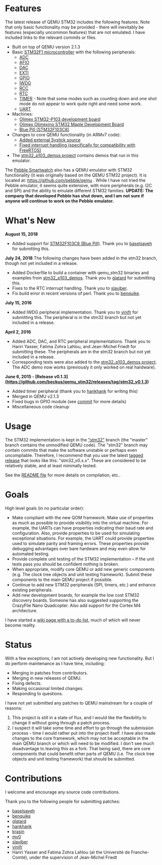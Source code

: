 # Features

The latest release of QEMU STM32 includes the following features.  Note that only basic functionality may be provided - there will inevitably be features (especially uncommon features) that are not emulated.  I have included links to the relevant commits or files.
* Built on top of QEMU version 2.1.3
* Basic [STM32F1 microcontroller](https://github.com/beckus/qemu_stm32/blob/stm32/hw/arm/stm32.c) with the following peripherals:
  * [ADC](https://github.com/beckus/qemu_stm32/blob/stm32/hw/arm/stm32_adc.c)
  * [AFIO](https://github.com/beckus/qemu_stm32/blob/stm32/hw/gpio/stm32_afio.c)
  * [DAC](https://github.com/beckus/qemu_stm32/blob/stm32/hw/arm/stm32_dac.c)
  * [EXTI](https://github.com/beckus/qemu_stm32/blob/stm32/hw/gpio/stm32_exti.c)
  * [GPIO](https://github.com/beckus/qemu_stm32/blob/stm32/hw/gpio/stm32_gpio.c)
  * [IWDG](https://github.com/beckus/qemu_stm32/blob/stm32/hw/arm/stm32_iwdg.c)
  * [RCC](https://github.com/beckus/qemu_stm32/blob/stm32/hw/arm/stm32_rcc.c)
  * [RTC](https://github.com/beckus/qemu_stm32/blob/stm32/hw/timer/stm32_rtc.c)
  * [TIMER](https://github.com/beckus/qemu_stm32/blob/stm32/hw/timer/stm32_timer.c) - 
    Note that some modes such as counting down and one shot mode do not appear to work quite right and need some work.
  * [UART](https://github.com/beckus/qemu_stm32/blob/stm32/hw/char/stm32_uart.c)
* Machines:
  * [Olimex STM32-P103 development board](https://github.com/beckus/qemu_stm32/blob/stm32/hw/arm/stm32_p103.c)
  * [Olimex Olimexino STM32 Maple Development Board](https://github.com/beckus/qemu_stm32/blob/stm32/hw/arm/stm32_maple.c)
  * [Blue Pill (STM32F103C8)](https://github.com/beckus/qemu_stm32/blob/stm32/hw/arm/stm32_f103c8.c)
* Changes to core QEMU functionality (in ARMv7 code):
  * [Added external Systick source](https://github.com/beckus/qemu_stm32/commit/3ff4c22bb0d5f73e7bdbb825a38027d12420fe4e)
  * [Fixed interrupt handling (specifically for compatibility with FreeRTOS)](https://github.com/beckus/qemu_stm32/commit/88a7608eba13ac882259341ca043c492f7be181c)
* The [stm32_p103_demos project](https://github.com/beckus/stm32_p103_demos) contains demos that run in this emulator.

The [Pebble Smartwatch](https://www.pebble.com/) also has a QEMU emulator with STM32 functionality (it was originally based on the QEMU STM32 project).  It is located at: https://github.com/pebble/qemu .  While I have not tried the Pebble emulator, it seems quite extensive, with more peripherals (e.g. I2C and SPI) and the ability to emulate different STM32 families. **UPDATE: The company that developed Pebble has shut down, and I am not sure if anyone will continue to work on the Pebble emulator.**


# What's New

**August 15, 2018**
- Added support for [STM32F103C8 (Blue Pill)](https://wiki.stm32duino.com/index.php?title=Blue_Pill).  Thank you to [baselsayeh](https://github.com/baselsayeh) for submitting this.

**July 24, 2018**
The following changes have been added in the stm32 branch, though not yet included in a release.
- Added Dockerfile to build a container with qemu_stm32 binaries and examples from [stm32_p103_demos](https://github.com/beckus/stm32_p103_demos).  Thank you to [glatard](https://github.com/glatard) for submitting this.
- Fixes to the RTC interrupt handling.  Thank you to [slaviber](https://github.com/slaviber).
- Fix build error in recent versions of perl.  Thank you to [benquike](https://github.com/benquike).

**July 15, 2016**
- Added IWDG peripheral implementation.  Thank you to [vinifr](https://github.com/vinifr) for submitting this.  The peripheral is in the stm32 branch but not yet included in a release.

**April 2, 2016**
- Added ADC, DAC, and RTC peripheral implementations.  Thank you to Hariri Yasser, Fatima Zohra Lahlou, and Jean-Michel Friedt for submitting these.  The peripherals are in the stm32 branch but not yet included in a release.
- Corresponding tests were also added to the [stm32_p103_demos project](https://github.com/beckus/stm32_p103_demos).  The ADC demo now works (previously it only worked on real hardware).

**June 6, 2015 - [Release v0.1.3] (https://github.com/beckus/qemu_stm32/releases/tag/stm32_v0.1.3)**
- Added timer peripheral (thank you to [hankhank](https://github.com/hankhank) for writing this)
- Merged in QEMU v2.1.3
- Fixed bugs in GPIO module (see [commit](https://github.com/beckus/qemu_stm32/commit/3e846fc6272ea226cd3fa5bd255a71e30be0e9b5) for more details)
- Miscellaneous code cleanup

# Usage
The STM32 implementation is kept in the ["stm32"](https://github.com/beckus/qemu_stm32/tree/stm32) branch (the "master" branch contains the unmodified QEMU code).
The "stm32" branch may contain commits that make the software unstable or perhaps even uncompilable.
Therefore, I recommend that you use the latest [tagged release](https://github.com/beckus/qemu_stm32/releases) that looks like this: "stm32_v0.x.x".
These are considered to be relatively stable, and at least minimally tested.

See the [README file](https://github.com/beckus/qemu_stm32/blob/stm32/README) for more details on compilation, etc..

# Goals
High level goals (in no particular order):
* Make compliant with the new QOM framework.  Make use of properties as much as possible to provide visibility into the virtual machine.  For example, the UARTs can have properties indicating their baud rate and configuration.  Also, provide properties to be used for simulating exceptional situations.  For example, the UART could provide properties used to simulate parity and framing errors.  These properties provide debugging advantages over bare hardware and may even allow for automated testing.
* Provide complete unit testing of the STM32 implementation – if the unit tests pass you should be confident nothing is broken.
* When appropriate, modify core QEMU or add new generic components (e.g. The clock tree objects and unit testing framework).  Submit these components to the main QEMU project if possible.
* Continue to add new STM32 peripherals (SPI, timers, etc.) and enhance existing peripherals.
* Add new development boards, for example the low cost STM32 discovery boards.  Someone has also suggested supporting the CrazyFlie Nano Quadcopter.  Also add support for the Cortex M4 architecture.

I have started a [wiki page with a to-do list](https://github.com/beckus/qemu_stm32/wiki/To-Do), much of which will never become reality.

# Status
With a few exceptions, I am not actively developing new functionality.  But I do perform maintenance as I have time, including:
* Merging in patches from contributors.
* Merging in new releases of QEMU.
* Fixing defects.
* Making occasional limited changes.
* Responding to questions.

I have not yet submitted any patches to QEMU mainstream for a couple of reasons:

1. This project is still in a state of flux, and I would like the flexibility to change it without going through a patch process.
2. I suspect it will take some time and effort to go through the submission process - time I would rather put into the project itself.  I have also made changes to the core framework, which may not be acceptable in the main QEMU branch or which will need to be modified.  I don't see much disadvantage to leaving this as a fork.  That being said, there are core components that could benefit other parts of QEMU (i.e. The clock tree objects and unit testing framework) that should be submitted.

# Contributions
I welcome and encourage any source code contributions.

Thank you to the following people for submitting patches:
* [baselsayeh](https://github.com/baselsayeh)
* [benquike](https://github.com/benquike)
* [glatard](https://github.com/glatard)
* [hankhank](https://github.com/hankhank)
* [krasin](https://github.com/krasin)
* [mv0](https://github.com/mv0)
* [slaviber](https://github.com/slaviber)
* [vinifr](https://github.com/vinifr)
* Hariri Yasser and Fatima Zohra Lahlou (at the Université de Franche-Comté), under the supervision of Jean-Michel Friedt 
